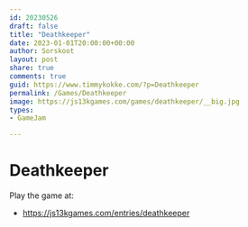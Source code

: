 ```yaml
---
id: 20230526
draft: false
title: "Deathkeeper"
date: 2023-01-01T20:00:00+00:00
author: Sorskoot
layout: post
share: true
comments: true
guid: https://www.timmykokke.com/?p=Deathkeeper
permalink: /Games/Deathkeeper
image: https://js13kgames.com/games/deathkeeper/__big.jpg
types: 
- GameJam

---
```


# Deathkeeper

Play the game at: 
- https://js13kgames.com/entries/deathkeeper
